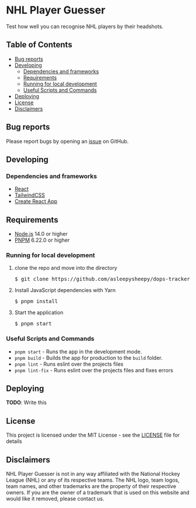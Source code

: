 # NHL Player Guesser

Test how well you can recognise NHL players by their headshots. 

## Table of Contents

* [Bug reports](#bug-reports)
* [Developing](#developing)
  * [Dependencies and frameworks](#dependencies-and-frameworks)
  * [Requirements](#requirements)
  * [Running for local development](#running-for-local-development)
  * [Useful Scripts and Commands](#useful-scripts-and-commands)
* [Deploying](#deploying)
* [License](#license)
* [Disclaimers](#disclaimers)

## Bug reports

Please report bugs by opening an [issue](https://github.com/asleepysheepy/nhl-player-guesser/issues) on GitHub.

## Developing

### Dependencies and frameworks

* [React](https://reactjs.org/)
* [TailwindCSS](https://tailwindcss.com/)
* [Create React App](https://create-react-app.dev/)

## Requirements

* [Node.js](https://nodejs.org/) 14.0 or higher
* [PNPM](https://pnpm.io/) 6.22.0 or higher

### Running for local development

<ol>
  <li>
    clone the repo and move into the directory
    <br>
    <pre>$ git clone https://github.com/asleepysheepy/dops-tracker.git && cd dops-tracker</pre>
  </li>
  <li>
    Install JavaScript dependencies with Yarn 
    <br>
    <pre>$ pnpm install</pre>
  </li>
  <li>
    Start the application
    <br>
    <pre>$ pnpm start</pre>
  </li>
</ol>

### Useful Scripts and Commands

* `pnpm start` - Runs the app in the development mode.
* `pnpm build` - Builds the app for production to the `build` folder.
* `pnpm lint` - Runs eslint over the projects files
* `pnpm lint-fix` - Runs eslint over the projects files and fixes errors

## Deploying

**TODO**: Write this

## License

This project is licensed under the MIT License - see the [LICENSE](https://github.com/asleepysheepy/nhl-player-guesser/blob/main/LICENSE) file for details

## Disclaimers

NHL Player Guesser is not in any way affiliated with the National Hockey League (NHL) or any of its respective teams. The NHL logo, team logos, team names, and other trademarks are the property of their respective owners. If you are the owner of a trademark that is used on this website and would like it removed, please contact us.
